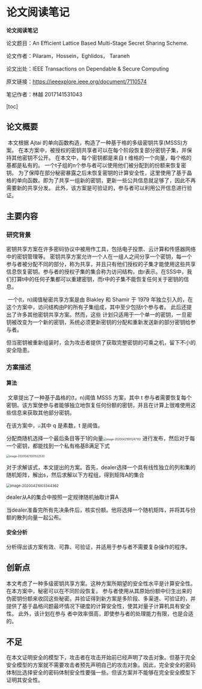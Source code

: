 # 论文阅读笔记

**论文阅读笔记**

论文题目：An Efficient Lattice Based Multi-Stage Secret Sharing Scheme. 

论文作者：Pilaram，Hossein，Eghlidos， Taraneh

论文出处：IEEE Transactions on Dependable & Secure Computing

原文链接：https://ieeexplore.ieee.org/document/7110574

笔记作者：林越 2017141531043

[toc]

## 论文概要

​	本文根据 Ajtai 的单向函数构造，构造了一种基于格的多级密钥共享(MSSS)方案。 在本方案中，被授权的密钥共享者可以在每个阶段恢复部分密钥子集，并保持其他密钥不公开。 在本文中，每个密钥都是来自 t 维格的一个向量，每个格的基都是私有的。 一个t子组的n个参与者可以使用他们被分配到的份额来恢复密钥。 为了保障在部分秘密暴露之后未恢复密钥的计算安全性，这里使用了基于晶格的单向函数。即为了共享一组新的密钥，更新一些公共信息就足够了，因此不再需要新的共享分发。 此外，该方案是可验证的，参与者可以利用公开信息进行验证。

## 主要内容

### 研究背景

​	密钥共享方案在许多密码协议中被用作工具，包括电子投票、云计算和传感器网络中的密钥管理等。 密钥共享方案允许一个人在一组人之间分享一个密钥，每一个参与者被分配不同的部分，称为共享，并且只有他们授权的子集才能使用这些共享信息恢复密钥。参与者的授权子集的集合称为访问结构，由r表示。在SSS中，我们打算t中的任何子集都可以重建密钥，而r中的子集不能恢复任何关于密钥的信息。 

​	一个(t，n)阈值秘密共享方案是由 Blakley 和 Shamir 于 1979 年独立引入的，在这个方案中，访问结构由P的所有子集组成，其中至少包括t个参与者。 此后还提出了许多其他密钥共享方案。然而，这些 计划只适用于一个单一的密钥，一旦密钥被改变为一个新的密钥，系统必须更新密钥的分配和重新发送新的部分密钥给参与者。 

​	但当密钥被重新组装时，会为攻击者提供了获取完整密钥的可乘之机，留下不小的安全隐患。

### 方案描述

#### 算法

​	文章提出了一种基于晶格的(t，n)阈值 MSSS 方案，其中 t 参与者需要恢复每个密钥。该方案使参与者能够独立地恢复任何份额的密钥，并且在计算上很难使用这些信息来获取其他部分密钥。

​	在该方案中，<img src="C:\Users\lenovo\AppData\Roaming\Typora\typora-user-images\image-20200421000714381.png" style="zoom:50%;" />其中 q 是素数，t 是阈值。 

​	分配商随机选择一个最后条目等于1的向量<img src="C:\Users\lenovo\AppData\Roaming\Typora\typora-user-images\image-20200421001247102.png" alt="image-20200421001247102" style="zoom:50%;" /> 进行发布，然后对于每一个密钥，都能找到一个私有格基B满足下式

<img src="C:\Users\lenovo\AppData\Roaming\Typora\typora-user-images\image-20200421001522530.png" alt="image-20200421001522530" style="zoom:50%;" /> 

​	对于求解该式，本文提出的方案。首先，dealer选择一个具有线性独立的列和集的随机矩阵，解出s，然后求解以下方程组，得到矩阵A的集合

<img src="C:\Users\lenovo\AppData\Roaming\Typora\typora-user-images\image-20200421003344362.png" alt="image-20200421003344362" style="zoom:67%;" />

dealer从A的集合中按照一定规律随机抽取计算A

​	当dealer准备完所有先决条件后，核实份额。他将选择一个随机矩阵，并将其与份额的散列向量一起公布。

#### 安全分析

​	分析得出该方案有效、可靠、可验证，并适用于参与者不需要复杂操作的程序。

## 创新点

​	本文考虑了一种多级密钥共享方案。这种方案所期望的安全性水平是计算安全性。 在本方案中，秘密可以在不同阶段恢复。 参与者使用从其原始份额中衍生出来的伪密钥份额来收回这些秘密。并验证得到新方案是多阶段、多渠道、可验证的，并提供了基于晶格问题最坏情况下硬度的计算安全性，使其对量子计算机具有安全性。 此外，该计划在参与 者中效率很高，即使参与者的处理能力有限，也是合适的。

## 不足

​	在本文证明安全的模型下，攻击者在攻击开始前已经声明了攻击对象。但基于完全安全模型的方案就不需要攻击者预先声明自己的攻击对象。因此，完全安全的密码体制比选择安全的密码体制安全性要强一些。但该方案并不能够在完全安全模型下证明其安全性。